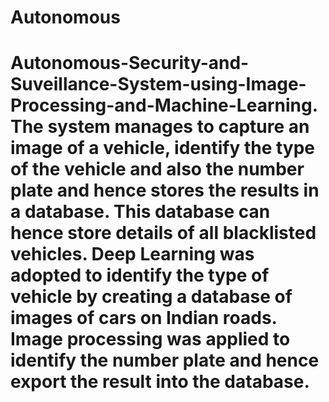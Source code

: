 # Autonomous
# Autonomous-Security-and-Suveillance-System-using-Image-Processing-and-Machine-Learning. The system manages to capture an image of a vehicle, identify the type of the vehicle and also the number plate and hence stores the results in a database. This database can hence store details of all blacklisted vehicles. Deep Learning was adopted to identify the type of vehicle by creating a database of images of cars on Indian roads. Image processing was applied to identify the number plate and hence export the result into the database. 
